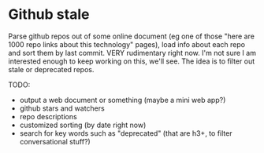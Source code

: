 # Github stale

Parse github repos out of some online document (eg one of those "here are 1000 repo links about this technology" pages), load info about each repo and sort them by last commit.
VERY rudimentary right now. I'm not sure I am interested enough to keep working on this, we'll see.
The idea is to filter out stale or deprecated repos.

TODO:
- output a web document or something (maybe a mini web app?)
- github stars and watchers
- repo descriptions
- customized sorting (by date right now)
- search for key words such as "deprecated" (that are h3+, to filter conversational stuff?)